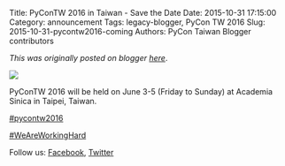 Title: PyConTW 2016 in Taiwan - Save the Date
Date: 2015-10-31 17:15:00
Category: announcement
Tags: legacy-blogger, PyCon TW 2016
Slug: 2015-10-31-pycontw2016-coming
Authors: PyCon Taiwan Blogger contributors

*This was originally posted on blogger [here](https://pycontw.blogspot.com/2015/10/pycontw2016-coming.html)*.

<!--more-->

[![](https://1.bp.blogspot.com/-Z1sbfl8VgB0/VjSDdROwBsI/AAAAAAAADx0/pK75rltzlPM/s400/CIMG2381.JPG)](https://1.bp.blogspot.com/-Z1sbfl8VgB0/VjSDdROwBsI/AAAAAAAADx0/pK75rltzlPM/s1600/CIMG2381.JPG)

PyConTW 2016 will be held on June 3-5 (Friday to Sunday) at Academia Sinica in Taipei, Taiwan.

[#pycontw2016](https://twitter.com/hashtag/pycontw2016?src=hash)

[#WeAreWorkingHard](https://twitter.com/hashtag/WeAreWorkingHard?src=hash)

Follow us: [Facebook](https://www.facebook.com/pycontw/), [Twitter](https://twitter.com/PyConTW)

